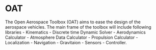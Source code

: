 # OAT
The Open Aerospace Toolbox (OAT) aims to ease the design of the aerospace vehicles. 
The main frame of the toolbox will include following libraries 
    - Kinematics 
    - Discrete time Dynamic Solver 
    - Aerodynamics Calculator 
    - Atmosphere Data Calculator 
    - Propulsion Calculator 
    - Localization 
    - Navigation 
    - Gravitaion 
    - Sensors 
    - Controller.
